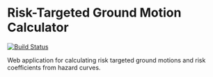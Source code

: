 Risk-Targeted Ground Motion Calculator
======================================

[![Build Status](https://api.travis-ci.org/usgs/earthquake-rtgm-calculator.png?branch=master)](https://travis-ci.org/usgs/earthquake-rtgm-calculator)

Web application for calculating risk targeted ground motions and risk
coefficients from hazard curves.
